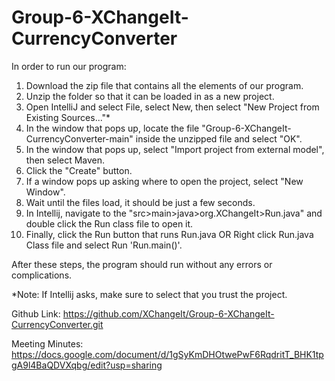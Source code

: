 # Group-6-XChangeIt-CurrencyConverter

In order to run our program:
1) Download the zip file that contains all the elements of our program.
2) Unzip the folder so that it can be loaded in as a new project.
3) Open IntelliJ and select File, select New, then select "New Project from Existing Sources..."*
4) In the window that pops up, locate the file "Group-6-XChangeIt-CurrencyConverter-main" inside the unzipped file and select "OK".
5) In the window that pops up, select "Import project from external model", then select Maven.
6) Click the "Create" button.
7) If a window pops up asking where to open the project, select "New Window".
8) Wait until the files load, it should be just a few seconds.
9) In Intellij, navigate to the "src>main>java>org.XChangeIt>Run.java" and double click the Run class file to open it.
10) Finally, click the Run button that runs Run.java OR Right click Run.java Class file and select Run 'Run.main()'.

After these steps, the program should run without any errors or complications.


*Note: If Intellij asks, make sure to select that you trust the project.

Github Link: https://github.com/XChangeIt/Group-6-XChangeIt-CurrencyConverter.git

Meeting Minutes: https://docs.google.com/document/d/1gSyKmDHOtwePwF6RqdritT_BHK1tpgA9l4BaQDVXqbg/edit?usp=sharing

